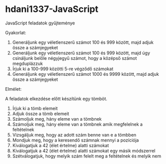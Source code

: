 # hdani1337-JavaScript
JavaScript feladatok gyűjteménye

Gyakorlat: 

1. Generáljunk egy véletlenszerű számot 100 és 999 között, majd adjuk össze a számjegyeket
2. Generáljunk egy véletlenszerű számot 100 és 999 között, majd úgy csináljunk belőle négyjegyű számot, hogy a középső számot megduplázzuk
3. Írjuk ki a 100-999 közötti 5-re végződő számokat
4. Generáljunk egy véletlenszerű számot 1000 és 9999 között, majd adjuk össze a számjegyeket

Elmélet:

A feladatok elkezdése előtt készítünk egy tömböt.

1. Írjuk ki a tömb elemeit
2. Adjuk össze a tömb elemeit
3. Számoljuk meg, hány eleme van a tömbnek
4. Számoljuk meg, hány eleme van a tömbnek amik megfelelnek a feltételnek
5. Vizsgáljuk meg, hogy az adott szám benne van e a tömbben
6. Mondjuk meg, hogy a keresendő számnak mennyi a pozíciója
7. Kiválogatjuk a 42 (élet értelme) alatti számokat
8. Kiválogatjuk a 42 (élet értelme) alatti számokat egy másik módszerrel
9. Szétválogatjuk, hogy melyik szám felelt meg a feltételnek és melyik nem
